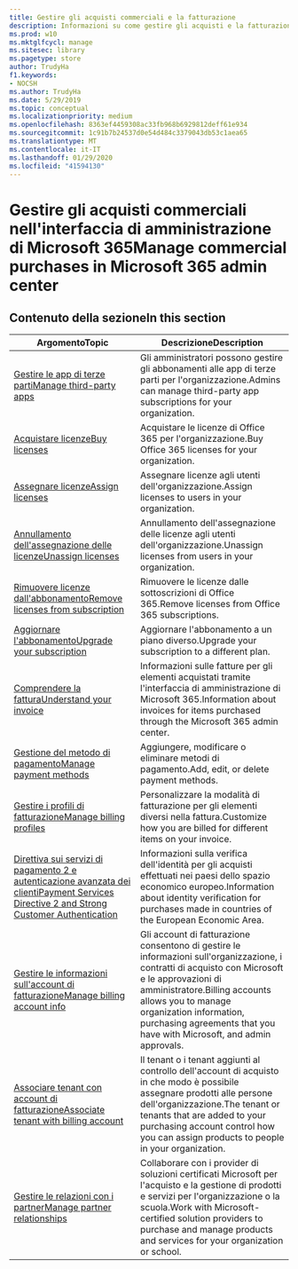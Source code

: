 ```yaml
---
title: Gestire gli acquisti commerciali e la fatturazione
description: Informazioni su come gestire gli acquisti e la fatturazione per clienti commerciali.
ms.prod: w10
ms.mktglfcycl: manage
ms.sitesec: library
ms.pagetype: store
author: TrudyHa
f1.keywords:
- NOCSH
ms.author: TrudyHa
ms.date: 5/29/2019
ms.topic: conceptual
ms.localizationpriority: medium
ms.openlocfilehash: 8363ef4459308ac33fb968b6929812deff61e934
ms.sourcegitcommit: 1c91b7b24537d0e54d484c3379043db53c1aea65
ms.translationtype: MT
ms.contentlocale: it-IT
ms.lasthandoff: 01/29/2020
ms.locfileid: "41594130"
---
```

# <a name="manage-commercial-purchases-in-microsoft-365-admin-center"></a><span data-ttu-id="591b2-103">Gestire gli acquisti commerciali nell'interfaccia di amministrazione di Microsoft 365</span><span class="sxs-lookup"><span data-stu-id="591b2-103">Manage commercial purchases in Microsoft 365 admin center</span></span>

## <a name="in-this-section"></a><span data-ttu-id="591b2-104">Contenuto della sezione</span><span class="sxs-lookup"><span data-stu-id="591b2-104">In this section</span></span>

| <span data-ttu-id="591b2-105">Argomento</span><span class="sxs-lookup"><span data-stu-id="591b2-105">Topic</span></span> | <span data-ttu-id="591b2-106">Descrizione</span><span class="sxs-lookup"><span data-stu-id="591b2-106">Description</span></span> |
| ----- | ----------- |
| [<span data-ttu-id="591b2-107">Gestire le app di terze parti</span><span class="sxs-lookup"><span data-stu-id="591b2-107">Manage third-party apps</span></span>](manage-saas-apps.md) | <span data-ttu-id="591b2-108">Gli amministratori possono gestire gli abbonamenti alle app di terze parti per l'organizzazione.</span><span class="sxs-lookup"><span data-stu-id="591b2-108">Admins can manage third-party app subscriptions for your organization.</span></span> |
| [<span data-ttu-id="591b2-109">Acquistare licenze</span><span class="sxs-lookup"><span data-stu-id="591b2-109">Buy licenses</span></span>](https://docs.microsoft.com/office365/admin/subscriptions-and-billing/buy-licenses?view=o365-worldwide) | <span data-ttu-id="591b2-110">Acquistare le licenze di Office 365 per l'organizzazione.</span><span class="sxs-lookup"><span data-stu-id="591b2-110">Buy Office 365 licenses for your organization.</span></span> |
| [<span data-ttu-id="591b2-111">Assegnare licenze</span><span class="sxs-lookup"><span data-stu-id="591b2-111">Assign licenses</span></span>](https://docs.microsoft.com/office365/admin/manage/assign-licenses-to-users?view=o365-worldwide) | <span data-ttu-id="591b2-112">Assegnare licenze agli utenti dell'organizzazione.</span><span class="sxs-lookup"><span data-stu-id="591b2-112">Assign licenses to users in your organization.</span></span> |
| [<span data-ttu-id="591b2-113">Annullamento dell'assegnazione delle licenze</span><span class="sxs-lookup"><span data-stu-id="591b2-113">Unassign licenses</span></span>](https://docs.microsoft.com/office365/admin/manage/remove-licenses-from-users?view=o365-worldwide) | <span data-ttu-id="591b2-114">Annullamento dell'assegnazione delle licenze agli utenti dell'organizzazione.</span><span class="sxs-lookup"><span data-stu-id="591b2-114">Unassign licenses from users in your organization.</span></span> |
| [<span data-ttu-id="591b2-115">Rimuovere licenze dall'abbonamento</span><span class="sxs-lookup"><span data-stu-id="591b2-115">Remove licenses from subscription</span></span>](https://docs.microsoft.com/office365/admin/subscriptions-and-billing/remove-licenses-from-subscription?view=o365-worldwide) | <span data-ttu-id="591b2-116">Rimuovere le licenze dalle sottoscrizioni di Office 365.</span><span class="sxs-lookup"><span data-stu-id="591b2-116">Remove licenses from Office 365 subscriptions.</span></span> |
| [<span data-ttu-id="591b2-117">Aggiornare l'abbonamento</span><span class="sxs-lookup"><span data-stu-id="591b2-117">Upgrade your subscription</span></span>](https://docs.microsoft.com/office365/admin/subscriptions-and-billing/upgrade-to-different-plan) | <span data-ttu-id="591b2-118">Aggiornare l'abbonamento a un piano diverso.</span><span class="sxs-lookup"><span data-stu-id="591b2-118">Upgrade your subscription to a different plan.</span></span> |
| [<span data-ttu-id="591b2-119">Comprendere la fattura</span><span class="sxs-lookup"><span data-stu-id="591b2-119">Understand your invoice</span></span>](/microsoft-365/commerce/billing-and-payments/understand-your-invoice) | <span data-ttu-id="591b2-120">Informazioni sulle fatture per gli elementi acquistati tramite l'interfaccia di amministrazione di Microsoft 365.</span><span class="sxs-lookup"><span data-stu-id="591b2-120">Information about invoices for items purchased through the Microsoft 365 admin center.</span></span> |
| [<span data-ttu-id="591b2-121">Gestione del metodo di pagamento</span><span class="sxs-lookup"><span data-stu-id="591b2-121">Manage payment methods</span></span>](https://docs.microsoft.com/office365/Admin/subscriptions-and-billing/add-update-or-remove-credit-card-or-bank-account) | <span data-ttu-id="591b2-122">Aggiungere, modificare o eliminare metodi di pagamento.</span><span class="sxs-lookup"><span data-stu-id="591b2-122">Add, edit, or delete payment methods.</span></span> |
| [<span data-ttu-id="591b2-123">Gestire i profili di fatturazione</span><span class="sxs-lookup"><span data-stu-id="591b2-123">Manage billing profiles</span></span>](/microsoft-365/commerce/billing-and-payments/manage-billing-profiles) | <span data-ttu-id="591b2-124">Personalizzare la modalità di fatturazione per gli elementi diversi nella fattura.</span><span class="sxs-lookup"><span data-stu-id="591b2-124">Customize how you are billed for different items on your invoice.</span></span> |
| [<span data-ttu-id="591b2-125">Direttiva sui servizi di pagamento 2 e autenticazione avanzata dei clienti</span><span class="sxs-lookup"><span data-stu-id="591b2-125">Payment Services Directive 2 and Strong Customer Authentication</span></span>](/microsoft-365/commerce/billing-and-payments/psd2) | <span data-ttu-id="591b2-126">Informazioni sulla verifica dell'identità per gli acquisti effettuati nei paesi dello spazio economico europeo.</span><span class="sxs-lookup"><span data-stu-id="591b2-126">Information about identity verification for purchases made in countries of the European Economic Area.</span></span> |
| [<span data-ttu-id="591b2-127">Gestire le informazioni sull'account di fatturazione</span><span class="sxs-lookup"><span data-stu-id="591b2-127">Manage billing account info</span></span>](https://docs.microsoft.com/microsoft-store/update-microsoft-store-for-business-account-settings) | <span data-ttu-id="591b2-128">Gli account di fatturazione consentono di gestire le informazioni sull'organizzazione, i contratti di acquisto con Microsoft e le approvazioni di amministratore.</span><span class="sxs-lookup"><span data-stu-id="591b2-128">Billing accounts allows you to manage organization information, purchasing agreements that you have with Microsoft, and admin approvals.</span></span> |
| [<span data-ttu-id="591b2-129">Associare tenant con account di fatturazione</span><span class="sxs-lookup"><span data-stu-id="591b2-129">Associate tenant with billing account</span></span>](https://docs.microsoft.com/microsoft-store/manage-mpsa-software-microsoft-store-for-business) | <span data-ttu-id="591b2-130">Il tenant o i tenant aggiunti al controllo dell'account di acquisto in che modo è possibile assegnare prodotti alle persone dell'organizzazione.</span><span class="sxs-lookup"><span data-stu-id="591b2-130">The tenant or tenants that are added to your purchasing account control how you can assign products to people in your organization.</span></span> |
| [<span data-ttu-id="591b2-131">Gestire le relazioni con i partner</span><span class="sxs-lookup"><span data-stu-id="591b2-131">Manage partner relationships</span></span>](https://docs.microsoft.com/microsoft-store/work-with-partner-microsoft-store-business) | <span data-ttu-id="591b2-132">Collaborare con i provider di soluzioni certificati Microsoft per l'acquisto e la gestione di prodotti e servizi per l'organizzazione o la scuola.</span><span class="sxs-lookup"><span data-stu-id="591b2-132">Work with Microsoft-certified solution providers to purchase and manage products and services for your organization or school.</span></span> |